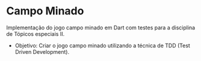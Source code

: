 # Campo Minado
Implementação do jogo campo minado em Dart com testes para a disciplina de Tópicos especiais II.
- Objetivo: Criar o jogo campo minado utilizando a técnica de TDD (Test Driven Development).
